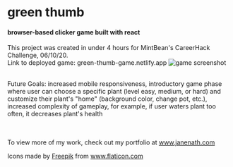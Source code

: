# green thumb

#### browser-based clicker game built with react

This project was created in  under 4 hours for MintBean's CareerHack Challenge, 06/10/20.
<br/>
Link to deployed game: green-thumb-game.netlify.app
<img src="https://i.imgur.com/bJCExAE.png" alt="game screenshot"></img>

<br/>
Future Goals:
increased mobile responsiveness, introductory game phase where user can choose a specific plant (level easy, medium, or hard) and customize their plant's "home" (background color, change pot, etc.), increased complexity of gameplay, for example, if user waters plant too often, it decreases plant's health

<br/><br />
To view more of my work, check out my portfolio at www.janenath.com




Icons made by <a href="https://www.flaticon.com/authors/freepik" title="Freepik" target="_blank" rel="noopener noreferrer">Freepik</a> from <a href="https://www.flaticon.com/" title="Flaticon" target="_blank" rel="noopener noreferrer">www.flaticon.com</a>

